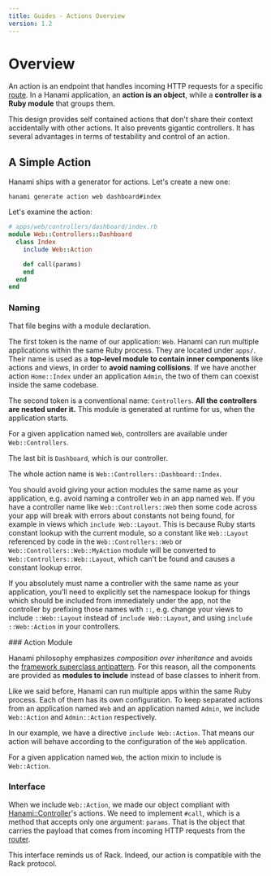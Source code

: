 ```yaml
---
title: Guides - Actions Overview
version: 1.2
---
```


# Overview

An action is an endpoint that handles incoming HTTP requests for a specific [route](/guides/1.2/routing/overview).
In a Hanami application, an **action is an object**, while a **controller is a Ruby module** that groups them.

This design provides self contained actions that don't share their context accidentally with other actions.  It also prevents gigantic controllers.
It has several advantages in terms of testability and control of an action.

## A Simple Action

Hanami ships with a generator for actions. Let's create a new one:

```shell
hanami generate action web dashboard#index
```

Let's examine the action:

```ruby
# apps/web/controllers/dashboard/index.rb
module Web::Controllers::Dashboard
  class Index
    include Web::Action

    def call(params)
    end
  end
end
```

### Naming

That file begins with a module declaration.

The first token is the name of our application: `Web`.
Hanami can run multiple applications within the same Ruby process.
They are located under `apps/`.
Their name is used as a **top-level module to contain inner components** like actions and views, in order to **avoid naming collisions**.
If we have another action `Home::Index` under an application `Admin`, the two of them can coexist inside the same codebase.

The second token is a conventional name: `Controllers`.
**All the controllers are nested under it.**
This module is generated at runtime for us, when the application starts.

<p class="convention">
  For a given application named <code>Web</code>, controllers are available under <code>Web::Controllers</code>.
</p>

The last bit is `Dashboard`, which is our controller.

The whole action name is `Web::Controllers::Dashboard::Index`.

<p class="warning">
  You should avoid giving your action modules the same name as your application, e.g. avoid naming a controller <code>Web</code> in an app named <code>Web</code>. If you have a controller name like <code>Web::Controllers::Web</code> then some code across your app will break with errors about constants not being found, for example in views which <code>include Web::Layout</code>. This is because Ruby starts constant lookup with the current module, so a constant like <code>Web::Layout</code> referenced by code in the <code>Web::Controllers::Web</code> or <code>Web::Controllers::Web::MyAction</code> module will be converted to <code>Web::Controllers::Web::Layout</code>, which can't be found and causes a constant lookup error.
</p>
<p class="warning">
  If you absolutely must name a controller with the same name as your application, you'll need to explicitly set the namespace lookup for things which should be included from immediately under the app, not the controller by prefixing those names with <code>::</code>, e.g. change your views to include <code>::Web::Layout</code> instead of <code>include Web::Layout</code>, and using <code>include ::Web::Action</code> in your controllers.
</p>

### Action Module

Hanami philosophy emphasizes _composition over inheritance_ and avoids the [framework superclass antipattern](http://michaelfeathers.typepad.com/michael_feathers_blog/2013/01/the-framework-superclass-anti-pattern.html).
For this reason, all the components are provided as **modules to include** instead of base classes to inherit from.

Like we said before, Hanami can run multiple apps within the same Ruby process.
Each of them has its own configuration.
To keep separated actions from an application named `Web` and an application named `Admin`, we include `Web::Action` and `Admin::Action` respectively.

In our example, we have a directive `include Web::Action`.
That means our action will behave according to the configuration of the `Web` application.

<p class="convention">
  For a given application named <code>Web</code>, the action mixin to include is <code>Web::Action</code>.
</p>

### Interface

When we include `Web::Action`, we made our object compliant with [Hanami::Controller](https://github.com/hanami/controller)'s actions.
We need to implement `#call`, which is a method that accepts only one argument: `params`.
That is the object that carries the payload that comes from incoming HTTP requests from the [router](/guides/1.2/routing/basic-usage).

This interface reminds us of Rack.
Indeed, our action is compatible with the Rack protocol.

